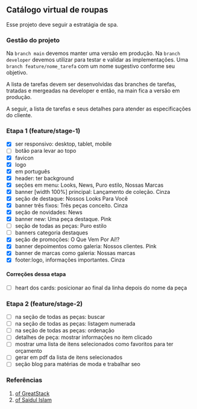 ## Catálogo virtual de roupas

Esse projeto deve seguir a estratágia de spa.

### Gestão do projeto

Na `branch main` devemos manter uma versão em produção.
Na `branch developer` devemos utilizar para testar e validar as implementações.
Uma `branch feature/nome_tarefa` com um nome sugestivo conforme seu objetivo.

A lista de tarefas devem ser desenvolvidas das branches de tarefas, tratadas e mergeadas na developer e então, na main fica a versão em produção.

A seguir, a lista de tarefas e seus detalhes para atender as especificações do cliente.

### Etapa 1 (feature/stage-1)

- [x] ser responsivo: desktop, tablet, mobile
- [ ] botão para levar ao topo
- [x] favicon
- [x] logo
- [x] em português
- [x] header: ter background 
- [x] seções em menu: Looks, News, Puro estilo, Nossas Marcas
- [x] banner [width 100%] principal: Lançamento de coleção. Cinza
- [x] seção de destaque: Nossos Looks Para Você
- [x] banner três fixos: Três peças conceito. Cinza
- [x] seção de novidades: News
- [x] banner new: Uma peça destaque. Pink
- [ ] seção de todas as peças: Puro estilo
- [ ] banners categoria destaques
- [x] seção de promoções: O Que Vem Por Aí!?
- [x] banner depoimentos como galeria: Nossos clientes. Pink
- [x] banner de marcas como galeria: Nossas marcas
- [x] footer:logo, informações importantes. Cinza 

#### Correções dessa etapa

- [ ] heart dos cards: posicionar ao final da linha depois do nome da peça

### Etapa 2 (feature/stage-2)

- [ ] na seção de todas as peças: buscar 
- [ ] na seção de todas as peças: listagem numerada
- [ ] na seção de todas as peças: ordenação
- [ ] detalhes de peça: mostrar informações no item clicado
- [ ] mostrar uma lista de itens selecionados como favoritos para ter orçamento 
- [ ] gerar em pdf da lista de itens selecionados
- [ ] seção blog para matérias de moda e trabalhar seo

### Referências

1. [of GreatStack](https://www.youtube.com/watch?v=yQimoqo0-7g)
2. [of Saidul Islam](https://www.youtube.com/watch?v=FaNTVjATYHQ)